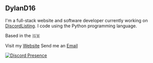 ## DylanD16

I'm a full-stack website and software developer currently working on [DiscordListing](https://discordlisting.com). I code using the Python programming language. 

Based in the 🇬🇧

Visit my [Website](https://dylan16.co.uk)
Send me an [Email](mailto:hi@dylan16.co.uk)

[![Discord Presence](https://lanyard-profile-readme.vercel.app/api/691994304885030972)](https://discord.com/users/691994304885030972)

